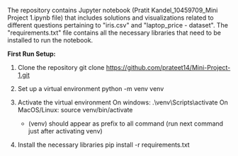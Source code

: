 The repository contains Jupyter notebook (Pratit Kandel_10459709_Mini Project 1.ipynb file) that includes solutions and visualizations related to different questions pertaining to "iris.csv" and "laptop_price - dataset". The "requirements.txt" file contains all the necessary libraries that need to be installed to run the notebook.

**First Run Setup:**

1. Clone the repository
   git clone https://github.com/prateet14/Mini-Project-1.git

2. Set up a virtual environment
   python -m venv venv

3. Activate the virtual environment
   On windows: .\venv\Scripts\activate
   On MacOS/Linux: source venv/bin/activate
   + (venv) should appear as prefix to all command (run next command just after activating venv)
  
4. Install the necessary libraries
   pip install -r requirements.txt
